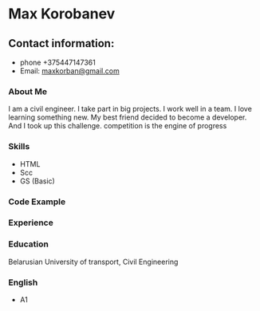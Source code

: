 # Max Korobanev

## Contact information:

- phone +375447147361
- Email: maxkorban@gmail.com

### About Me

I am a civil engineer. I take part in big projects. I work well in a team.
I love learning something new.
My best friend decided to become a developer. And I took up this challenge. competition is the engine of progress

### Skills

- HTML
- Scc
- GS (Basic)

### Code Example

### Experience

### Education

Belarusian University of transport, Civil Engineering

### English

- A1 
